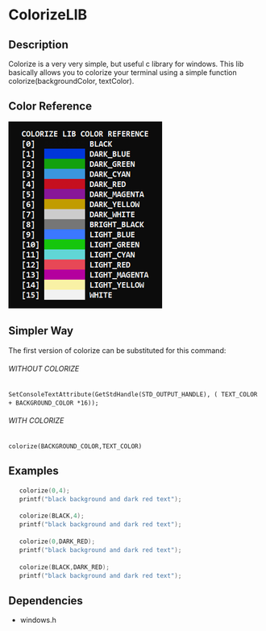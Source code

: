﻿# ColorizeLIB

## Description
Colorize is a very very simple, but useful c library for windows. This lib basically allows you to colorize your terminal using a simple function colorize(backgroundColor, textColor).

## Color Reference
 <img src="./Images/ColorizeReference.png"/><br/>

## Simpler Way
  The first version of colorize can be substituted for this command:
  ###### WITHOUT COLORIZE
  `SetConsoleTextAttribute(GetStdHandle(STD_OUTPUT_HANDLE), ( TEXT_COLOR + BACKGROUND_COLOR *16));`
  ###### WITH COLORIZE
  `colorize(BACKGROUND_COLOR,TEXT_COLOR)`
## Examples

 ```c
    colorize(0,4);
    printf("black background and dark red text");
    
    colorize(BLACK,4);
    printf("black background and dark red text");
    
    colorize(0,DARK_RED);
    printf("black background and dark red text");
    
    colorize(BLACK,DARK_RED);
    printf("black background and dark red text");
```
## Dependencies
  * windows.h 
